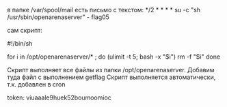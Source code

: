 в папке /var/spool/mail есть письмо с текстом:
	*/2 * * * * su -c "sh /usr/sbin/openarenaserver" - flag05

сам скрипт:

#!/bin/sh

for i in /opt/openarenaserver/* ; do
        (ulimit -t 5; bash -x "$i")
        rm -f "$i"
done

Скрипт выполняет все файлы из папки /opt/openarenaserver. Добавим туда файл с выполнением getflag
Скрипт выполняется автоматически, т.к. добавлен в cron

token: viuaaale9huek52boumoomioc